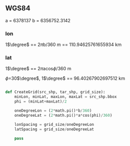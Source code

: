 
## WGS84
a = 6378137
b = 6356752.3142

### lon
1$\degree$ == 2$\pi$b/360 m == 110.94625761655934 km

### lat
1$\degree$ == 2$\pi$acos$\phi$/360 m

$\phi$=30$\degree$, 1$\degree$ == 96.40267902697512 km


```python

def CreateGrid(src_shp, tar_shp, grid_size):
    minLon, minLat, maxLon, maxLat = src_shp.bbox
    phi = (minLat+maxLat)/2

    oneDegreeLon = (2*math.pi()*b/360)
    oneDegreeLat = (2*math.pi()*a*cos(phi)/360)

    lonSpacing = grid_size/oneDegreeLon
    latSpacing = grid_size/oneDegreeLat

    pass

